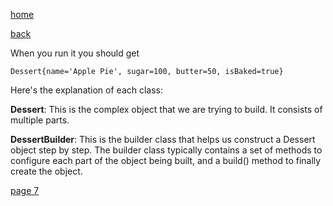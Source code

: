 [home](./page01.md)

[back](./page05.md)

When you run it you should get

```
Dessert{name='Apple Pie', sugar=100, butter=50, isBaked=true}
```

Here's the explanation of each class:

**Dessert**: This is the complex object that we are trying to build. It consists of multiple parts.
    
**DessertBuilder**: This is the builder class that helps us construct a Dessert object step by step. The builder class typically contains a set of methods to configure each part of the object being built, and a build() method to finally create the object.


[page 7](./page07.md)
